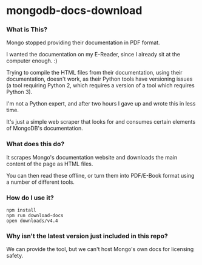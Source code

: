 # mongodb-docs-download

### What is This?
Mongo stopped providing their documentation in PDF format.

I wanted the documentation on my E-Reader, since I already sit at the computer enough. :)

Trying to compile the HTML files from their documentation, using their documentation, doesn't work, as their Python tools
have versioning issues (a tool requiring Python 2, which requires a version of a tool which requires Python 3).

I'm not a Python expert, and after two hours I gave up and wrote this in less time.

It's just a simple web scraper that looks for and consumes certain elements of MongoDB's documentation.

### What does this do?

It scrapes Mongo's documentation website and downloads the main content of the page as HTML files.

You can then read these offline, or turn them into PDF/E-Book format using a number of different tools.

### How do I use it?

    npm install
    npm run download-docs
    open downloads/v4.4

### Why isn't the latest version just included in this repo?

We can provide the tool, but we can't host Mongo's own docs for licensing safety.
